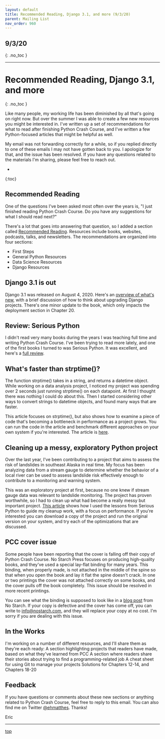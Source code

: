 ```yaml
---
layout: default
title: Recommended Reading, Django 3.1, and more (9/3/20)
parent: Mailing List
nav_order: 960
---
```


## 9/3/20
{: .no_toc }

---

# Recommended Reading, Django 3.1, and more
{: .no_toc }

Like many people, my working life has been diminished by all that's going on right now. But over the summer I was able to create a few new resources you might be interested in. I've written up a set of recommendations for what to read after finishing Python Crash Course, and I've written a few Python-focused articles that might be helpful as well.

My email was not forwarding correctly for a while, so if you replied directly to one of these emails I may not have gotten back to you. I apologize for that, and the issue has been resolved. If you have any questions related to the materials I'm sharing, please feel free to reach out.

* 
{:toc}

## Recommended Reading

One of the questions I've been asked most often over the years is, "I just finished reading Python Crash Course. Do you have any suggestions for what I should read next?"

There's a lot that goes into answering that question, so I added a section called [Recommended Reading](https://ehmatthes.github.io/pcc_2e/recommended_reading/recommended_reading/). Resources include books, websites, podcasts, talks, and newsletters. The recommendations are organized into four sections:
- First Steps
- General Python Resources
- Data Science Resources
- Django Resources


## Django 3.1 is out

Django 3.1 was released on August 4, 2020. Here's an [overview of what's new](https://ehmatthes.github.io/pcc_2e/updates/django3_1/), with a brief discussion of how to think about upgrading Django projects. There's one minor update to the book, which only impacts the deployment section in Chapter 20.

## Review: Serious Python

I didn't read very many books during the years I was teaching full time and writing Python Crash Course. I've been trying to read more lately, and one of the first books I turned to was Serious Python. It was excellent, and here's a [full review](https://ehmatthes.com/blog/review_serious_python/).

## What's faster than strptime()?

The function strptime() takes in a string, and returns a datetime object. While working on a data analysis project, I noticed my project was spending over 2 seconds just running strptime() on each datapoint. At first I thought there was nothing I could do about this. Then I started considering other ways to convert strings to datetime objects, and found many ways that are faster.

This article focuses on strptime(), but also shows how to examine a piece of code that's becoming a bottleneck in performance as a project grows. You can run the code in the article and benchmark different approaches on your own system if you're interested. The article is [here](https://ehmatthes.com/blog/faster_than_strptime/).

## Cleaning up a messy, exploratory Python project

Over the last year, I've been contributing to a project that aims to assess the risk of landslides in southeast Alaska in real time. My focus has been analyzing data from a stream gauge to determine whether the behavior of a local river can be used to assess landslide risk effectively enough to contribute to a monitoring and warning system.

This was an exploratory project at first, because no one knew if stream gauge data was relevant to landslide monitoring. The project has proven worthwhile, so I had to clean up what had become a really messy but important project. [This article](https://ehmatthes.com/blog/messy_python_project/) shows how I used the lessons from Serious Python to guide my cleanup work, with a focus on performance. If you're interested you can download a copy of the project and run the original version on your system, and try each of the optimizations that are discussed.

## PCC cover issue

Some people have been reporting that the cover is falling off their copy of Python Crash Course. No Starch Press focuses on producing high-quality books, and they've used a special lay-flat binding for many years. This binding, when properly made, is not attached in the middle of the spine so that when you open the book and lay it flat the spine doesn't crack. In one or two printings the cover was not attached correctly on some books, and the cover pulls off the book completely. This issue should be resolved in more recent printings.

You can see what the binding is supposed to look like in a [blog post](https://nostarch.com/blog/lay-flat-bindings-what-and-how) from No Starch. If your copy is defective and the cover has come off, you can write to info@nostarch.com, and they will replace your copy at no cost. I'm sorry if you are dealing with this issue.

## In the Works

I'm working on a number of different resources, and I'll share them as they're each ready:
A section highlighting projects that readers have made, based on what they've learned from PCC
A section where readers share their stories about trying to find a programming-related job
A cheat sheet for using Git to manage your projects
Solutions for Chapters 12-14, and Chapters 18-20

## Feedback

If you have questions or comments about these new sections or anything related to Python Crash Course, feel free to reply to this email. You can also find me on Twitter [@ehmatthes](https://twitter.com/ehmatthes). Thanks!

Eric

---

[top](#top)